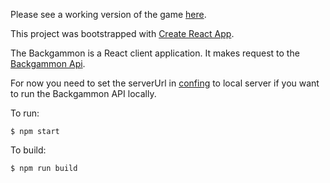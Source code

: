 Please see a working version of the game [here](https://danialm.github.io/backgammon/).

This project was bootstrapped with [Create React App](https://github.com/facebookincubator/create-react-app).

The Backgammon is a React client application. It makes request to the [Backgammon Api](https://github.com/danialm/backgammon-api/).

For now you need to set the serverUrl in [confing](https://github.com/danialm/backgammon/blob/master/src/js/config.js) to local server if you want to run the Backgammon API locally.

To run:
```
$ npm start
```

To  build:
```
$ npm run build
```
